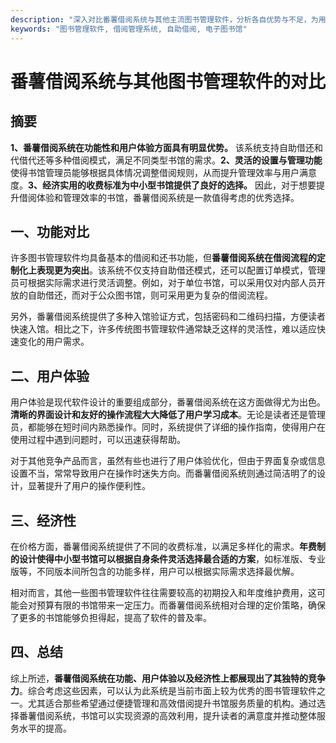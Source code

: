 ```yaml
---
description: "深入对比番薯借阅系统与其他主流图书管理软件，分析各自优势与不足，为用户选择合适的软件提供指导。"
keywords: "图书管理软件, 借阅管理系统, 自助借阅, 电子图书馆"
---
```

# 番薯借阅系统与其他图书管理软件的对比

## 摘要 

**1、番薯借阅系统在功能性和用户体验方面具有明显优势。** 该系统支持自助借还和代借代还等多种借阅模式，满足不同类型书馆的需求。**2、灵活的设置与管理功能**使得书馆管理员能够根据具体情况调整借阅规则，从而提升管理效率与用户满意度。**3、经济实用的收费标准为中小型书馆提供了良好的选择。** 因此，对于想要提升借阅体验和管理效率的书馆，番薯借阅系统是一款值得考虑的优秀选择。

## 一、功能对比

许多图书管理软件均具备基本的借阅和还书功能，但**番薯借阅系统在借阅流程的定制化上表现更为突出**。该系统不仅支持自助借还模式，还可以配置订单模式，管理员可根据实际需求进行灵活调整。例如，对于单位书馆，可以采用仅对内部人员开放的自助借还，而对于公众图书馆，则可采用更为复杂的借阅流程。

另外，番薯借阅系统提供了多种入馆验证方式，包括密码和二维码扫描，方便读者快速入馆。相比之下，许多传统图书管理软件通常缺乏这样的灵活性，难以适应快速变化的用户需求。

## 二、用户体验

用户体验是现代软件设计的重要组成部分，番薯借阅系统在这方面做得尤为出色。**清晰的界面设计和友好的操作流程大大降低了用户学习成本**。无论是读者还是管理员，都能够在短时间内熟悉操作。同时，系统提供了详细的操作指南，使得用户在使用过程中遇到问题时，可以迅速获得帮助。

对于其他竞争产品而言，虽然有些也进行了用户体验优化，但由于界面复杂或信息设置不当，常常导致用户在操作时迷失方向。而番薯借阅系统则通过简洁明了的设计，显著提升了用户的操作便利性。

## 三、经济性

在价格方面，番薯借阅系统提供了不同的收费标准，以满足多样化的需求。**年费制的设计使得中小型书馆可以根据自身条件灵活选择最合适的方案**，如标准版、专业版等，不同版本间所包含的功能多样，用户可以根据实际需求选择最优解。

相对而言，其他一些图书管理软件往往需要较高的初期投入和年度维护费用，这可能会对预算有限的书馆带来一定压力。而番薯借阅系统相对合理的定价策略，确保了更多的书馆能够负担得起，提高了软件的普及率。

## 四、总结

综上所述，**番薯借阅系统在功能、用户体验以及经济性上都展现出了其独特的竞争力**。综合考虑这些因素，可以认为此系统是当前市面上较为优秀的图书管理软件之一。尤其适合那些希望通过便捷管理和高效借阅提升书馆服务质量的机构。通过选择番薯借阅系统，书馆可以实现资源的高效利用，提升读者的满意度并推动整体服务水平的提高。
